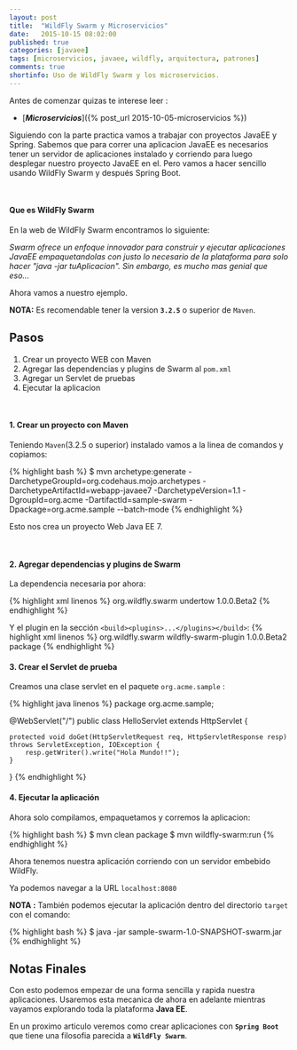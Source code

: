 ```yaml
---
layout: post
title:  "WildFly Swarm y Microservicios"
date:   2015-10-15 08:02:00
published: true
categories: [javaee]
tags: [microservicios, javaee, wildfly, arquitectura, patrones]
comments: true
shortinfo: Uso de WildFly Swarm y los microservicios.
---
```


Antes de comenzar quizas te interese leer :

* [_**Microservicios**_]({% post_url 2015-10-05-microservicios %})


Siguiendo con la parte practica vamos a trabajar con proyectos JavaEE y Spring. Sabemos que para correr una aplicacion JavaEE es 
necesarios tener un servidor de aplicaciones instalado y corriendo para luego desplegar nuestro proyecto JavaEE en el. Pero vamos a hacer sencillo usando WildFly Swarm y después Spring Boot.

<br/>

#### Que es WildFly Swarm
En la web de WildFly Swarm encontramos lo siguiente:

_Swarm ofrece un enfoque innovador para construir y ejecutar aplicaciones JavaEE empaquetandolas con justo lo necesario de la plataforma para solo hacer "java -jar tuAplicacion". Sin embargo, es mucho mas genial que eso..._

Ahora vamos a nuestro ejemplo.

**NOTA:** Es recomendable tener la version **`3.2.5`** o superior de `Maven`.

## Pasos
1. Crear un proyecto WEB con Maven
2. Agregar las dependencias y plugins de Swarm al `pom.xml`
3. Agregar un Servlet de pruebas
4. Ejecutar la aplicacion

<br/>

#### 1. Crear un proyecto con Maven
Teniendo `Maven`(3.2.5 o superior) instalado vamos a la linea de comandos y copiamos:

{% highlight bash %}
$ mvn archetype:generate -DarchetypeGroupId=org.codehaus.mojo.archetypes -DarchetypeArtifactId=webapp-javaee7 -DarchetypeVersion=1.1 -DgroupId=org.acme -DartifactId=sample-swarm -Dpackage=org.acme.sample --batch-mode
{% endhighlight %}

Esto nos crea un proyecto Web Java EE 7.

<br/>

#### 2. Agregar dependencias y plugins de Swarm
La dependencia necesaria por ahora:

{% highlight xml linenos %}
<dependency>
    <groupId>org.wildfly.swarm</groupId>
    <artifactId>undertow</artifactId>
    <version>1.0.0.Beta2</version>
</dependency>
{% endhighlight %}<br/>

Y el plugin en la sección `<build><plugins>...</plugins></build>`:
{% highlight xml linenos %}
<plugin>
    <groupId>org.wildfly.swarm</groupId>
    <artifactId>wildfly-swarm-plugin</artifactId>
    <version>1.0.0.Beta2</version>
    <executions>
      <execution>
        <goals>
          <goal>package</goal>
        </goals>
      </execution>
    </executions>
</plugin>
{% endhighlight %}<br/>


#### 3. Crear el Servlet de prueba
Creamos una clase servlet en el paquete `org.acme.sample` :
 
{% highlight java linenos %}
package org.acme.sample;

@WebServlet("/")
public class HelloServlet extends HttpServlet {

    protected void doGet(HttpServletRequest req, HttpServletResponse resp) throws ServletException, IOException {
        resp.getWriter().write("Hola Mundo!!");
    }

}
{% endhighlight %}<br/>


#### 4. Ejecutar la aplicación
Ahora solo compilamos, empaquetamos y corremos la aplicacion:

{% highlight bash %}
$ mvn clean package
$ mvn wildfly-swarm:run
{% endhighlight %}

Ahora tenemos nuestra aplicación corriendo con un servidor embebido WildFly.

Ya podemos navegar a la URL `localhost:8080`

**NOTA :** También podemos ejecutar la aplicación dentro del directorio `target` con el comando:

{% highlight bash %}
$ java -jar sample-swarm-1.0-SNAPSHOT-swarm.jar
{% endhighlight %}<br/>

## Notas Finales
Con esto podemos empezar de una forma sencilla y rapida nuestra aplicaciones. Usaremos esta mecanica de ahora en adelante mientras 
vayamos explorando toda la plataforma **Java EE**.

En un proximo articulo veremos como crear aplicaciones con **`Spring Boot`** que tiene una filosofia parecida a **`WildFly Swarm`**.